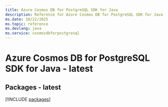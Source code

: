 ```yaml
---
title: Azure Cosmos DB for PostgreSQL SDK for Java
description: Reference for Azure Cosmos DB for PostgreSQL SDK for Java
ms.date: 10/22/2025
ms.topic: reference
ms.devlang: java
ms.service: cosmosdbforpostgresql
---
```

# Azure Cosmos DB for PostgreSQL SDK for Java - latest
## Packages - latest
[!INCLUDE [packages](cosmos-db-for-postgresql-index.md)]